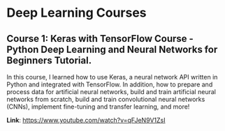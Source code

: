 # Deep Learning Courses
## Course 1: **Keras with TensorFlow Course - Python Deep Learning and Neural Networks for Beginners Tutorial**.
In this course, I learned how to use Keras, a neural network API written in Python and integrated with TensorFlow. In addition, how to prepare and process data for artificial neural networks, build and train artificial neural networks from scratch, build and train convolutional neural networks (CNNs), implement fine-tuning and transfer learning, and more!

**Link**: https://www.youtube.com/watch?v=qFJeN9V1ZsI
